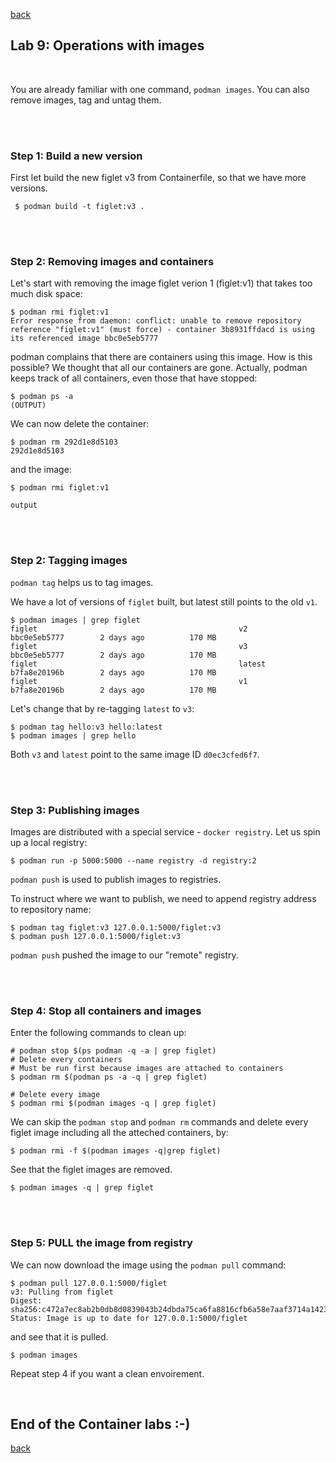 [back](container_workshop.md)
## Lab 9: Operations with images

<br />

You are already familiar with one command, `podman images`. You can also remove images, tag and untag them.

<br />
<br />

### **Step 1:** Build a new version

First let build the new figlet v3 from Containerfile, so that we have more versions.
```
 $ podman build -t figlet:v3 .
```

<br />
<br />

### **Step 2:** Removing images and containers

Let's start with removing the image figlet verion 1 (figlet:v1) that takes too much disk space:

```
$ podman rmi figlet:v1
Error response from daemon: conflict: unable to remove repository reference "figlet:v1" (must force) - container 3b8931ffdacd is using its referenced image bbc0e5eb5777

```

podman complains that there are containers using this image. How is this possible? We thought that all our containers are gone.
Actually, podman keeps track of all containers, even those that have stopped:

```
$ podman ps -a
(OUTPUT)
```

We can now delete the container:

```
$ podman rm 292d1e8d5103
292d1e8d5103
```

and the image:

```
$ podman rmi figlet:v1

output

```

<br />
<br />

### **Step 2:** Tagging images

`podman tag` helps us to tag images.

We have a lot of versions of `figlet` built, but latest still points to the old `v1`.

```
$ podman images | grep figlet
figlet                                             v2                  bbc0e5eb5777        2 days ago          170 MB
figlet                                             v3                  bbc0e5eb5777        2 days ago          170 MB
figlet                                             latest              b7fa8e20196b        2 days ago          170 MB
figlet                                             v1                  b7fa8e20196b        2 days ago          170 MB
```

Let's change that by re-tagging `latest` to `v3`:

```
$ podman tag hello:v3 hello:latest
$ podman images | grep hello

```

Both `v3` and `latest` point to the same image ID `d0ec3cfed6f7`.

<br />
<br />

### **Step 3:** Publishing images

Images are distributed with a special service - `docker registry`.
Let us spin up a local registry:

```
$ podman run -p 5000:5000 --name registry -d registry:2
```

`podman push` is used to publish images to registries.

To instruct where we want to publish, we need to append registry address to repository name:

```
$ podman tag figlet:v3 127.0.0.1:5000/figlet:v3
$ podman push 127.0.0.1:5000/figlet:v3
```

`podman push` pushed the image to our "remote" registry.

<br />
<br />

### **Step 4:** Stop all containers and images

Enter the following commands to clean up:

```
# podman stop $(ps podman -q -a | grep figlet)
# Delete every containers
# Must be run first because images are attached to containers
$ podman rm $(podman ps -a -q | grep figlet)

# Delete every image
$ podman rmi $(podman images -q | grep figlet)
```
We can skip the `podman stop` and `podman rm` commands and delete every figlet image including all the atteched containers, by:
```
$ podman rmi -f $(podman images -q|grep figlet)
```
See that the figlet images are removed.

```
$ podman images -q | grep figlet
```


<br />
<br />

### **Step 5:** PULL the image from registry

We can now download the image using the `podman pull` command:

```
$ podman pull 127.0.0.1:5000/figlet
v3: Pulling from figlet
Digest: sha256:c472a7ec8ab2b0db8d0839043b24dbda75ca6fa8816cfb6a58e7aaf3714a1423
Status: Image is up to date for 127.0.0.1:5000/figlet
```

and see that it is pulled.

```
$ podman images
```

Repeat step 4 if you want a clean envoirement. 

<br />

## End of the Container labs :-)

[back](container_workshop.md)